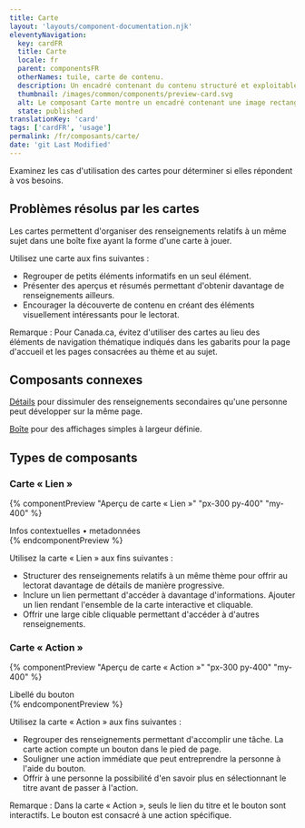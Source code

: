 ```yaml
---
title: Carte
layout: 'layouts/component-documentation.njk'
eleventyNavigation:
  key: cardFR
  title: Carte
  locale: fr
  parent: componentsFR
  otherNames: tuile, carte de contenu.
  description: Un encadré contenant du contenu structuré et exploitable sur un sujet unique.
  thumbnail: /images/common/components/preview-card.svg
  alt: Le composant Carte montre un encadré contenant une image rectangulaire dans la moitié supérieure. Juste en dessous se trouve une barre bleue rectangulaire occupant les trois quarts de la largeur de l'encadré et représentant le titre de la carte. Encore en dessous, deux barres grises plus longues l'une au-dessus de l'autre représentent respectivement la zone consacrée au contexte et la zone consacrée aux métadonnées.
  state: published
translationKey: 'card'
tags: ['cardFR', 'usage']
permalink: /fr/composants/carte/
date: 'git Last Modified'
---
```


Examinez les cas d'utilisation des cartes pour déterminer si elles répondent à vos besoins.

## Problèmes résolus par les cartes

Les cartes permettent d'organiser des renseignements relatifs à un même sujet dans une boîte fixe ayant la forme d'une carte à jouer.

Utilisez une carte aux fins suivantes :

- Regrouper de petits éléments informatifs en un seul élément.
- Présenter des aperçus et résumés permettant d'obtenir davantage de renseignements ailleurs.
- Encourager la découverte de contenu en créant des éléments visuellement intéressants pour le lectorat.

Remarque : Pour Canada.ca, évitez d'utiliser des cartes au lieu des éléments de navigation thématique indiqués dans les gabarits pour la page d'accueil et les pages consacrées au thème et au sujet.

<article class="bg-full-width bg-primary text-light pt-500 pb-400 my-500">
  <h2 class="mt-0 mb-400">Composants connexes</h2>

<a href="{{ links.details }}" class="link-light">Détails</a> pour dissimuler des renseignements secondaires qu'une personne peut développer sur la même page.

<a href="{{ links.container }}" class="link-light">Boîte</a> pour des affichages simples à largeur définie.

</article>

## Types de composants

### Carte « Lien »

{% componentPreview "Aperçu de carte « Lien »" "px-300 py-400" "my-400" %}
<gcds-card card-title="Titre de la carte" tag="Balise" href="#" description="Description destinée à accompagner le titre. Les textes plus longs seront tronqués avec ...">

  <div slot="footer">Infos contextuelles • metadonnées</div>
</gcds-card>
{% endcomponentPreview %}

<p class="mb-400">Utilisez la carte « Lien » aux fins suivantes :</p>
<ul class="list-disc mb-400">
  <li>Structurer des renseignements relatifs à un même thème pour offrir au lectorat davantage de détails de manière progressive.</li>
  <li>Inclure un lien permettant d'accéder à davantage d'informations. Ajouter un lien rendant l'ensemble de la carte interactive et cliquable.</li>
  <li>Offrir une large cible cliquable permettant d'accéder à d'autres renseignements.</li>
</ul>

### Carte « Action »

{% componentPreview "Aperçu de carte « Action »" "px-300 py-400" "my-400" %}
<gcds-card card-title="Titre de la carte" href="#" type="action" tag="Balise" description="Description destinée à accompagner le titre. Les textes plus longs seront tronqués avec ..." img-alt="#">

  <div slot="footer">
    <gcds-button>Libellé du bouton</gcds-button>
  </div>
</gcds-card>
{% endcomponentPreview %}

<p class="mb-400">Utilisez la carte « Action » aux fins suivantes :</p>
<ul class="list-disc mb-400">
  <li>Regrouper des renseignements permettant d'accomplir une tâche. La carte action compte un bouton dans le pied de page. </li>
  <li>Souligner une action immédiate que peut entreprendre la personne à l'aide du bouton.</li>
  <li>Offrir à une personne la possibilité d'en savoir plus en sélectionnant le titre avant de passer à l'action.</li>
</ul>
<p>Remarque : Dans la carte « Action », seuls le lien du titre et le bouton sont interactifs. Le bouton est consacré à une action spécifique.</p>
